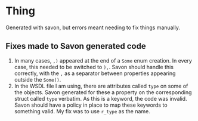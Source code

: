 # Thing

Generated with savon, but errors meant needing to fix things manually.

## Fixes made to Savon generated code

1. In many cases, `,)` appeared at the end of a `Some` enum creation. In every case, this needed to be switched to `),`. Savon should handle this correctly, with the `,` as a separator between properties appearing outside the `Some()`.
2. In the WSDL file I am using, there are attributes called `type` on some of the objects. Savon generated for these a property on the corresponding struct called `type` verbatim. As this is a keyword, the code was invalid. Savon should have a policy in place to map these keywords to something valid. My fix was to use `r_type` as the name.
